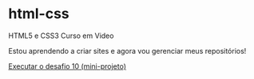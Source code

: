 # html-css
 HTML5 e CSS3 Curso em Video

Estou aprendendo a criar sites e agora vou gerenciar meus repositórios!


<a href="https://lalaiskarla.github.io./html-css/desafios/desafio%2010/indexcorrigido.html" target="_blank">Executar o desafio 10 (mini-projeto)</a>